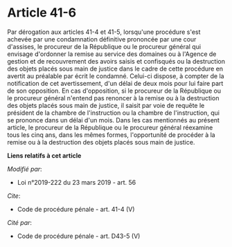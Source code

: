 # Article 41-6

Par dérogation aux articles 41-4 et 41-5, lorsqu'une procédure s'est achevée par une condamnation définitive prononcée par
une cour d'assises, le procureur de la République ou le procureur général qui envisage d'ordonner la remise au service des
domaines ou à l'Agence de gestion et de recouvrement des avoirs saisis et confisqués ou la destruction des objets placés sous
main de justice dans le cadre de cette procédure en avertit au préalable par écrit le condamné. Celui-ci dispose, à compter
de la notification de cet avertissement, d'un délai de deux mois pour lui faire part de son opposition. En cas d'opposition,
si le procureur de la République ou le procureur général n'entend pas renoncer à la remise ou à la destruction des objets
placés sous main de justice, il saisit par voie de requête le président de la chambre de l'instruction ou la chambre de
l'instruction, qui se prononce dans un délai d'un mois. Dans les cas mentionnés au présent article, le procureur de la
République ou le procureur général réexamine tous les cinq ans, dans les mêmes formes, l'opportunité de procéder à la remise
ou à la destruction des objets placés sous main de justice.

**Liens relatifs à cet article**

_Modifié par_:

  - Loi n°2019-222 du 23 mars 2019 - art. 56

_Cite_:

  - Code de procédure pénale - art. 41-4 (V)

_Cité par_:

  - Code de procédure pénale - art. D43-5 (V)
